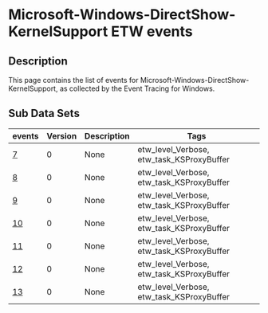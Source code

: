 # Microsoft-Windows-DirectShow-KernelSupport ETW events

## Description
This page contains the list of events for Microsoft-Windows-DirectShow-KernelSupport, as collected by the Event Tracing for Windows.

## Sub Data Sets
|events|Version|Description|Tags|
|---|---|---|---|
|[7](events/event-7.md)|0|None|etw_level_Verbose, etw_task_KSProxyBuffer|
|[8](events/event-8.md)|0|None|etw_level_Verbose, etw_task_KSProxyBuffer|
|[9](events/event-9.md)|0|None|etw_level_Verbose, etw_task_KSProxyBuffer|
|[10](events/event-10.md)|0|None|etw_level_Verbose, etw_task_KSProxyBuffer|
|[11](events/event-11.md)|0|None|etw_level_Verbose, etw_task_KSProxyBuffer|
|[12](events/event-12.md)|0|None|etw_level_Verbose, etw_task_KSProxyBuffer|
|[13](events/event-13.md)|0|None|etw_level_Verbose, etw_task_KSProxyBuffer|
